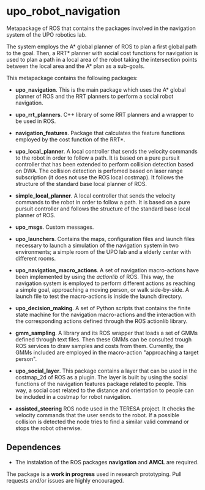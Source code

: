 # upo_robot_navigation
Metapackage of ROS that contains the packages involved in the navigation system of the UPO robotics lab.

The system employs the A* global planner of ROS to plan a first global path to the goal. Then, a RRT* planner with social cost functions for navigation is used to plan a path in a local area of the robot taking the intersection points between the local area and the A* plan as a sub-goals. 

This metapackage contains the following packages:
 
* **upo_navigation**. This is the main package which uses the A* global planner of ROS and the RRT planners to perform a social robot navigation.

* **upo_rrt_planners**. C++ library of some RRT planners and a wrapper to be used in ROS.

* **navigation_features**. Package that calculates the feature functions employed by the cost function of the RRT*.

* **upo_local_planner**. A local controller that sends the velocity commands to the robot in order to follow a path. It is based on a pure pursuit controller that has been extended to perform collision detection based on DWA. The collision detection is perfomed based on laser range subscription (it does not use the ROS local costmap). It follows the structure of the standard base local planner of ROS.

* **simple_local_planner**. A local controller that sends the velocity commands to the robot in order to follow a path. It is based on a pure pursuit controller and follows the structure of the standard base local planner of ROS.

* **upo_msgs**. Custom messages.

* **upo_launchers**. Contains the maps, configuration files and launch files necessary to launch a simulation of the navigation system in two environments; a simple room of the UPO lab and a elderly center with different rooms.

* **upo_navigation_macro_actions**. A set of navigation macro-actions have been implemented by using the *actionlib* of ROS. This way, the navigation system is employed to perform different actions as reaching a simple goal, approaching a moving person, or walk side-by-side. A launch file to test the macro-actions is inside the launch directory.

* **upo_decision_making**. A set of Python scripts that contains the finite state machine for the navigation macro-actions and the interaction with the corresponding actions defined through the ROS actionlib library.

* **gmm_sampling**. A library and its ROS wrapper that loads a set of GMMs defined through text files. Then these GMMs can be consulted trough ROS services to draw samples and costs from them.
Currently, the GMMs included are employed in the macro-action "approaching a target person".

* **upo_social_layer**. This package contains a layer that can be used in the costmap_2d of ROS as a plugin. The layer is built by using the social functions of the navigation features package related to people. This way, a social cost related to the distance and orientation to people can be included in a costmap for robot navigation.

* **assisted_steering** ROS node used in the TERESA project. It checks the velocity commands that the user sends to the robot. If a possible collision is detected the node tries to find a similar valid command or stops the robot otherwise. 

## Dependences

* The instalation of the ROS packages **navigation** and **AMCL** are required.

The package is a **work in progress** used in research prototyping. Pull requests and/or issues are highly encouraged.


